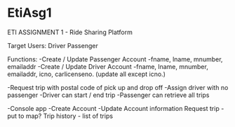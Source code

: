 # EtiAsg1

ETI ASSIGNMENT 1 - Ride Sharing Platform 

Target Users: 
Driver
Passenger 

Functions: 
-Create / Update Passenger Account -fname, lname, mnumber, emailaddr
-Create / Update Driver Account -fname, lname, mnumber, emailaddr, icno, carlicenseno. (update all except icno.)

-Request trip with postal code of pick up and drop off 
-Assign driver with no passenger 
-Driver can start / end trip 
-Passenger can retrieve all trips 

-Console app 
-Create Account 
-Update Account information 
Request trip - put to map? 
Trip history - list of trips 
